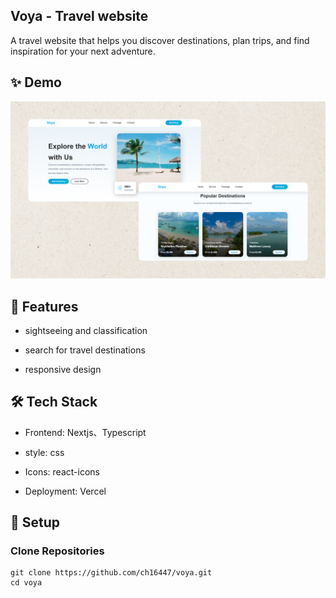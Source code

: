 ## Voya - Travel website
 A travel website that helps you discover destinations, plan trips, and find inspiration for your next adventure.

## ✨ Demo
![img](https://github.com/ch16447/Voya/blob/main/voya.png?raw=true)

## 🚀 Features
- sightseeing and classification

- search for travel destinations

- responsive design

## 🛠️ Tech Stack
- Frontend: Nextjs、Typescript

- style: css

- Icons: react-icons

- Deployment: Vercel

## 🧩 Setup
### Clone Repositories

```
git clone https://github.com/ch16447/voya.git
cd voya
```
